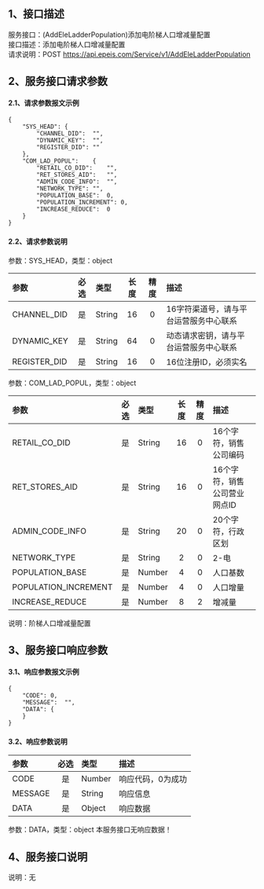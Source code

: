 ## 1、接口描述  
服务接口：(AddEleLadderPopulation)添加电阶梯人口增减量配置  
接口描述：添加电阶梯人口增减量配置  
请求说明：POST https://api.epeis.com/Service/v1/AddEleLadderPopulation  
  
## 2、服务接口请求参数  
#### 2.1、请求参数报文示例  
~~~  
{
	"SYS_HEAD":	{
		"CHANNEL_DID":	"",
		"DYNAMIC_KEY":	"",
		"REGISTER_DID":	""
	},
	"COM_LAD_POPUL":	{
		"RETAIL_CO_DID":	"",
		"RET_STORES_AID":	"",
		"ADMIN_CODE_INFO":	"",
		"NETWORK_TYPE":	"",
		"POPULATION_BASE":	0,
		"POPULATION_INCREMENT":	0,
		"INCREASE_REDUCE":	0
	}
}  
~~~  
#### 2.2、请求参数说明  
参数：SYS_HEAD，类型：object  
  
| 参数 | 必选 | 类型 | 长度 | 精度 | 描述 |  
| :----------------- | :----: | :-------- | :----: | :----: | :---------------- |  
| CHANNEL_DID | 是 | String | 16 | 0 | 16字符渠道号，请与平台运营服务中心联系 |  
| DYNAMIC_KEY | 是 | String | 64 | 0 | 动态请求密钥，请与平台运营服务中心联系 |  
| REGISTER_DID      |  是  | String   | 16 | 0 | 16位注册ID，必须实名 |  
  
参数：COM_LAD_POPUL，类型：object  
  
| 参数              | 必选 | 类型     | 长度 | 精度 | 描述             |  
| :----------------- | :----: | :-------- | :----: | :----: | :---------------- |  
| RETAIL_CO_DID |  是  | String   | 16 | 0 | 16个字符，销售公司编码 |  
| RET_STORES_AID |  是  | String   | 16 | 0 | 16个字符，销售公司营业网点ID |  
| ADMIN_CODE_INFO |  是  | String   | 20 | 0 | 20个字符，行政区划 |  
| NETWORK_TYPE |  是  | String   | 2 | 0 | 2-电 |  
| POPULATION_BASE |  是  | Number   | 4 | 0 | 人口基数 |  
| POPULATION_INCREMENT |  是  | Number   | 4 | 0 | 人口增量 |  
| INCREASE_REDUCE |  是  | Number   | 8 | 2 | 增减量 |  
  
说明：阶梯人口增减量配置  
  
## 3、服务接口响应参数  
#### 3.1、响应参数报文示例  
~~~  
{
	"CODE":	0,
	"MESSAGE":	"",
	"DATA":	{
	}
}  
~~~  
#### 3.2、响应参数说明  
  
| 参数              | 必选 | 类型     | 描述             |  
| :----------------- | :----: | :-------- | :---------------- |  
| CODE | 是 | Number | 响应代码，0为成功 |  
| MESSAGE | 是 | String | 响应信息 |  
| DATA | 是 | Object | 响应数据 |  
  
参数：DATA，类型：object 本服务接口无响应数据！  
## 4、服务接口说明  
说明：无  

